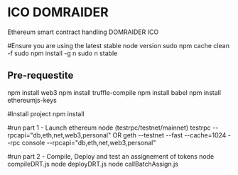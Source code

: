 # ICO DOMRAIDER
Ethereum smart contract handling DOMRAIDER ICO
 
#Ensure you are using the latest stable node version
sudo npm cache clean -f
sudo npm install -g n
sudo n stable
 
## Pre-requestite
npm install web3
npm install truffle-compile
npm install babel
npm install ethereumjs-keys
 
#Install project
npm install
 
#run part 1 - Launch ethereum node (testrpc/testnet/mainnet)
testrpc --rpcapi="db,eth,net,web3,personal"
OR
geth --testnet --fast --cache=1024 --rpc console --rpcapi="db,eth,net,web3,personal"
 
#run part 2 - Compile, Deploy and test an assignement of tokens
node compileDRT.js
node deployDRT.js
node callBatchAssign.js